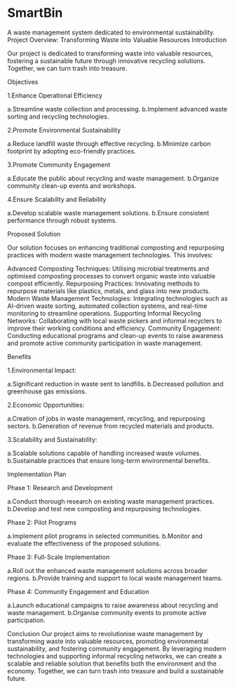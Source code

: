 # SmartBin
A waste management system dedicated to environmental sustainability.
Project Overview: Transforming Waste into Valuable Resources
Introduction

Our project is dedicated to transforming waste into valuable resources, fostering a sustainable future through innovative recycling solutions. Together, we can turn trash into treasure.

Objectives

1.Enhance Operational Efficiency

a.Streamline waste collection and processing.
b.Implement advanced waste sorting and recycling technologies.

2.Promote Environmental Sustainability

a.Reduce landfill waste through effective recycling.
b.Minimize carbon footprint by adopting eco-friendly practices.

3.Promote Community Engagement

a.Educate the public about recycling and waste management.
b.Organize community clean-up events and workshops.


4.Ensure Scalability and Reliability

a.Develop scalable waste management solutions.
b.Ensure consistent performance through robust systems.


Proposed Solution

Our solution focuses on enhancing traditional composting and repurposing practices with modern waste management technologies. This involves:

Advanced Composting Techniques: Utilising microbial treatments and optimised composting processes to convert organic waste into valuable compost efficiently.
Repurposing Practices: Innovating methods to repurpose materials like plastics, metals, and glass into new products.
Modern Waste Management Technologies: Integrating technologies such as AI-driven waste sorting, automated collection systems, and real-time monitoring to streamline operations.
Supporting Informal Recycling Networks: Collaborating with local waste pickers and informal recyclers to improve their working conditions and efficiency.
Community Engagement: Conducting educational programs and clean-up events to raise awareness and promote active community participation in waste management.


Benefits

1.Environmental Impact:

a.Significant reduction in waste sent to landfills.
b.Decreased pollution and greenhouse gas emissions.


2.Economic Opportunities:

a.Creation of jobs in waste management, recycling, and repurposing sectors.
b.Generation of revenue from recycled materials and products.


3.Scalability and Sustainability:

a.Scalable solutions capable of handling increased waste volumes.
b.Sustainable practices that ensure long-term environmental benefits.




Implementation Plan

Phase 1: Research and Development

a.Conduct thorough research on existing waste management practices.
b.Develop and test new composting and repurposing technologies.

Phase 2: Pilot Programs

a.Implement pilot programs in selected communities.
b.Monitor and evaluate the effectiveness of the proposed solutions.

Phase 3: Full-Scale Implementation

a.Roll out the enhanced waste management solutions across broader regions.
b.Provide training and support to local waste management teams.

Phase 4: Community Engagement and Education

a.Launch educational campaigns to raise awareness about recycling and waste management.
b.Organise community events to promote active participation.




Conclusion
Our project aims to revolutionise waste management by transforming waste into valuable resources, promoting environmental sustainability, and fostering community engagement. By leveraging modern technologies and supporting informal recycling networks, we can create a scalable and reliable solution that benefits both the environment and the economy. Together, we can turn trash into treasure and build a sustainable future.

